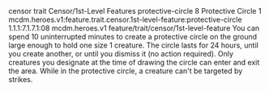 <ability>
  <metadata>
    <class>censor</class>
    <feature_type>trait</feature_type>
    <file_dpath>Censor/1st-Level Features</file_dpath>
    <item_id>protective-circle</item_id>
    <item_index>8</item_index>
    <item_name>Protective Circle</item_name>
    <level>1</level>
    <scc>mcdm.heroes.v1:feature.trait.censor.1st-level-feature:protective-circle</scc>
    <scdc>1.1.1:7.1.7.1:08</scdc>
    <source>mcdm.heroes.v1</source>
    <type>feature/trait/censor/1st-level-feature</type>
  </metadata>
  <effects>
    <effect type="mundane">You can spend 10 uninterrupted minutes to create a protective circle on the ground large enough to hold one size 1 creature. The circle lasts for 24 hours, until you create another, or until you dismiss it (no action required). Only creatures you designate at the time of drawing the circle can enter and exit the area. While in the protective circle, a creature can&apos;t be targeted by strikes.</effect>
  </effects>
</ability>

